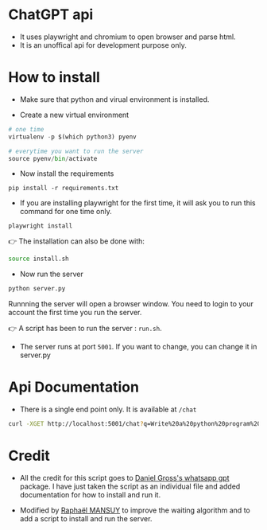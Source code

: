# ChatGPT api

- It uses playwright and chromium to open browser and parse html.
- It is an unoffical api for development purpose only.

# How to install

- Make sure that python and virual environment is installed.

- Create a new virtual environment

```python
# one time
virtualenv -p $(which python3) pyenv

# everytime you want to run the server
source pyenv/bin/activate
```

- Now install the requirements

```
pip install -r requirements.txt
```

- If you are installing playwright for the first time, it will ask you to run this command for one time only.

```
playwright install
```

👉 The installation can also be done with:

```sh
source install.sh
```

- Now run the server

```sh
python server.py
```

Runnning the server will open a browser window. You need to login to your account the first time you run the server.

👉 A script has been to run the server : `run.sh`.

- The server runs at port `5001`. If you want to change, you can change it in server.py

# Api Documentation

- There is a single end point only. It is available at `/chat`

```sh
curl -XGET http://localhost:5001/chat?q=Write%20a%20python%20program%20to%20reverse%20a%20list
```

# Credit

- All the credit for this script goes to [Daniel Gross's whatsapp gpt](https://github.com/danielgross/whatsapp-gpt) package. I have just taken the script as an individual file and added documentation for how to install and run it.

- Modified by [Raphaël MANSUY](https://www.github.com/raphaelmansuy) to improve the waiting algorithm and to add a script to install and run the server.
